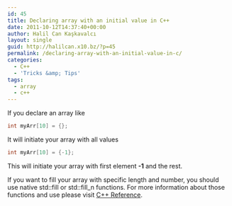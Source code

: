 ```yaml
---
id: 45
title: Declaring array with an initial value in C++
date: 2011-10-12T14:37:40+00:00
author: Halil Can Kaşkavalcı
layout: single
guid: http://halilcan.x10.bz/?p=45
permalink: /declaring-array-with-an-initial-value-in-c/
categories:
  - C++
  - 'Tricks &amp; Tips'
tags:
  - array
  - c++
---
```

If you declare an array like

```cpp
int myArr[10] = {};
```

It will initiate your array with all values

```cpp
int myArr[10] = {-1};
```

This will initiate your array with first element **-1** and the rest.

If you want to fill your array with specific length and number, you should use native std::fill or std::fill_n functions. For more information about those functions and use please visit [C++ Reference](http://www.cplusplus.com/reference/algorithm/fill/).
